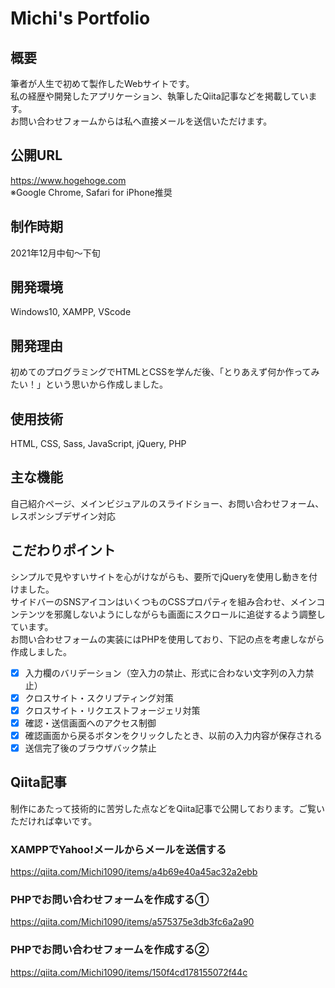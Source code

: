# Michi's Portfolio

## 概要
筆者が人生で初めて製作したWebサイトです。  
私の経歴や開発したアプリケーション、執筆したQiita記事などを掲載しています。  
お問い合わせフォームからは私へ直接メールを送信いただけます。  

## 公開URL
https://www.hogehoge.com  
※Google Chrome, Safari for iPhone推奨

## 制作時期
2021年12月中旬～下旬

## 開発環境
Windows10, XAMPP, VScode

## 開発理由
初めてのプログラミングでHTMLとCSSを学んだ後、「とりあえず何か作ってみたい！」という思いから作成しました。

## 使用技術
HTML, CSS, Sass, JavaScript, jQuery, PHP

## 主な機能
自己紹介ページ、メインビジュアルのスライドショー、お問い合わせフォーム、レスポンシブデザイン対応

## こだわりポイント
シンプルで見やすいサイトを心がけながらも、要所でjQueryを使用し動きを付けました。  
サイドバーのSNSアイコンはいくつものCSSプロパティを組み合わせ、メインコンテンツを邪魔しないようにしながらも画面にスクロールに追従するよう調整しています。  
お問い合わせフォームの実装にはPHPを使用しており、下記の点を考慮しながら作成しました。

- [x]  入力欄のバリデーション（空入力の禁止、形式に合わない文字列の入力禁止）
- [x]  クロスサイト・スクリプティング対策
- [x]  クロスサイト・リクエストフォージェリ対策
- [x]  確認・送信画面へのアクセス制御
- [x]  確認画面から戻るボタンをクリックしたとき、以前の入力内容が保存される
- [x]  送信完了後のブラウザバック禁止

## Qiita記事
制作にあたって技術的に苦労した点などをQiita記事で公開しております。ご覧いただければ幸いです。

### XAMPPでYahoo!メールからメールを送信する  
https://qiita.com/Michi1090/items/a4b69e40a45ac32a2ebb

### PHPでお問い合わせフォームを作成する①
https://qiita.com/Michi1090/items/a575375e3db3fc6a2a90

### PHPでお問い合わせフォームを作成する②
https://qiita.com/Michi1090/items/150f4cd178155072f44c
